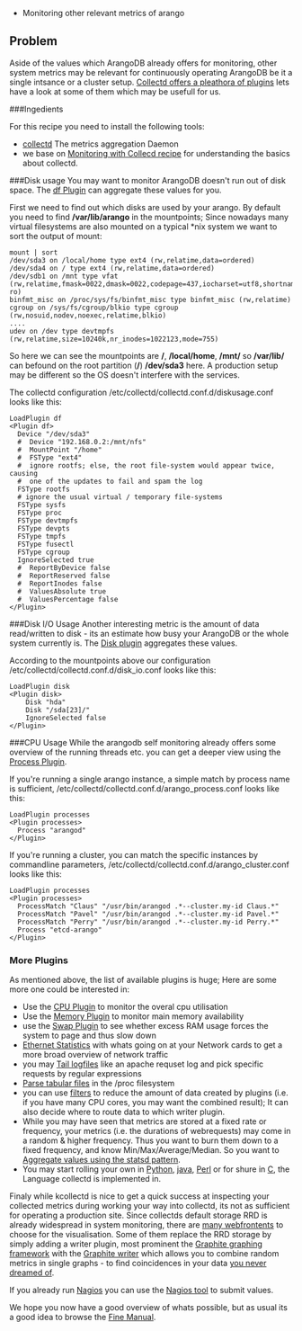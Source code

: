 * Monitoring other relevant metrics of arango

## Problem

Aside of the values which ArangoDB already offers for monitoring, other system metrics may be relevant for continuously operating ArangoDB be it a single intsance or a cluster setup. [Collectd offers a pleathora of plugins](https://collectd.org/wiki/index.php/Table_of_Plugins) lets have a look at some of them which may be usefull for us.


###Ingedients

For this recipe you need to install the following tools:

  * [collectd](https://collectd.org/) The metrics aggregation Daemon
  * we base on [Monitoring with Collecd recipe](MonitoringWithCollectd.html) for understanding the basics about collectd.

###Disk usage
You may want to monitor ArangoDB doesn't run out of disk space. The [df Plugin](https://collectd.org/wiki/index.php/Plugin:DF) can aggregate these values for you.

First we need to find out which disks are used by your arango. By default you need to find **/var/lib/arango** in the mountpoints; Since nowadays many virtual filesystems are also mounted on a typical *nix system we want to sort the output of mount:

    mount | sort
    /dev/sda3 on /local/home type ext4 (rw,relatime,data=ordered)
    /dev/sda4 on / type ext4 (rw,relatime,data=ordered)
    /dev/sdb1 on /mnt type vfat (rw,relatime,fmask=0022,dmask=0022,codepage=437,iocharset=utf8,shortname=mixed,errors=remount-ro)
    binfmt_misc on /proc/sys/fs/binfmt_misc type binfmt_misc (rw,relatime)
    cgroup on /sys/fs/cgroup/blkio type cgroup (rw,nosuid,nodev,noexec,relatime,blkio)
    ....
    udev on /dev type devtmpfs (rw,relatime,size=10240k,nr_inodes=1022123,mode=755)

So here we can see the mountpoints are **/**, **/local/home**, **/mnt/** so **/var/lib/** can befound on the root partition (**/**) **/dev/sda3** here. A production setup may be different so the OS doesn't interfere with the services.

The collectd configuration /etc/collectd/collectd.conf.d/diskusage.conf looks like this:

    LoadPlugin df
    <Plugin df>
      Device "/dev/sda3"
      #  Device "192.168.0.2:/mnt/nfs"
      #  MountPoint "/home"
      #  FSType "ext4"
      #  ignore rootfs; else, the root file-system would appear twice, causing
      #  one of the updates to fail and spam the log
      FSType rootfs
      # ignore the usual virtual / temporary file-systems
      FSType sysfs
      FSType proc
      FSType devtmpfs
      FSType devpts
      FSType tmpfs
      FSType fusectl
      FSType cgroup
      IgnoreSelected true
      #  ReportByDevice false
      #  ReportReserved false
      #  ReportInodes false
      #  ValuesAbsolute true
      #  ValuesPercentage false
    </Plugin>

###Disk I/O Usage
Another interesting metric is the amount of data read/written to disk - its an estimate how busy your ArangoDB or the whole system currently is.
The [Disk plugin](https://collectd.org/wiki/index.php/Plugin:Disk) aggregates these values.

According to the mountpoints above our configuration /etc/collectd/collectd.conf.d/disk_io.conf looks like this:

    LoadPlugin disk
    <Plugin disk>
    	Disk "hda"
    	Disk "/sda[23]/"
    	IgnoreSelected false
    </Plugin>


###CPU Usage
While the arangodb self monitoring already offers some overview of the running threads etc. you can get a deeper view using the [Process Plugin](https://collectd.org/wiki/index.php/Plugin:Processes).

If you're running a single arango instance, a simple match by process name is sufficient, /etc/collectd/collectd.conf.d/arango_process.conf looks like this:

    LoadPlugin processes
    <Plugin processes>
      Process "arangod"
    </Plugin>

If you're running a cluster, you can match the specific instances by commandline parameters, /etc/collectd/collectd.conf.d/arango_cluster.conf looks like this:

    LoadPlugin processes
    <Plugin processes>
      ProcessMatch "Claus" "/usr/bin/arangod .*--cluster.my-id Claus.*"
      ProcessMatch "Pavel" "/usr/bin/arangod .*--cluster.my-id Pavel.*"
      ProcessMatch "Perry" "/usr/bin/arangod .*--cluster.my-id Perry.*"
      Process "etcd-arango"
    </Plugin>

### More Plugins
As mentioned above, the list of available plugins is huge; Here are some more one could be interested in:
* Use the [CPU Plugin](https://collectd.org/wiki/index.php/CPU) to monitor the overal cpu utilisation
* Use the [Memory Plugin](https://collectd.org/wiki/index.php/Plugin:Memory) to monitor main memory availability
* use the [Swap Plugin](https://collectd.org/documentation/manpages/collectd.conf.5.shtml#plugin_swap) to see whether excess RAM usage forces the system to page and thus slow down
* [Ethernet Statistics](https://collectd.org/wiki/index.php/Plugin:Ethstat) with whats going on at your Network cards to get a more broad overview of network traffic
* you may [Tail logfiles](https://collectd.org/wiki/index.php/Plugin:Tail) like an apache requset log and pick specific requests by regular expressions
* [Parse tabular files](https://collectd.org/wiki/index.php/Plugin:Table) in the /proc filesystem
* you can use [filters](https://collectd.org/documentation/manpages/collectd.conf.5.shtml#filter_configuration) to reduce the amount of data created by plugins (i.e. if you have many CPU cores, you may want the combined result); It can also decide where to route data to which writer plugin.
* While you may have seen that metrics are stored at a fixed rate or frequency, your metrics (i.e. the durations of webrequests) may come in a random & higher frequency. Thus you want to burn them down to a fixed frequency, and know Min/Max/Average/Median. So you want to  [Aggregate values using the statsd pattern](https://collectd.org/wiki/index.php/Plugin:StatsD).
* You may start rolling your own in [Python](https://collectd.org/wiki/index.php/Plugin:Python), [java](https://collectd.org/wiki/index.php/Plugin:Java), [Perl](https://collectd.org/wiki/index.php/Plugin:Perl) or for shure in [C](https://collectd.org/wiki/index.php/Plugin_architecture), the Language collectd is implemented in.

Finaly while kcollectd is nice to get a quick success at inspecting your collected metrics during working your way into collectd, its not as sufficient for operating a production site. Since collectds default storage RRD is already widespread in system monitoring, there are [many webfrontents](https://collectd.org/wiki/index.php/List_of_front-ends) to choose for the visualisation. Some of them replace the RRD storage by simply adding a writer plugin, most prominent the [Graphite graphing framework](http://graphite.wikidot.com/screen-shots) with the [Graphite writer](https://collectd.org/wiki/index.php/Plugin:Write_Graphite) which allows you to combine random metrics in single graphs - to find coincidences in your data [you never dreamed of](http://metrics20.org/media/). 

If you already run [Nagios](http://www.nagios.org) you can use the [Nagios tool](https://collectd.org/documentation/manpages/collectd-nagios.1.shtml) to submit values.

We hope you now have a good overview of whats possible, but as usual its a good idea to browse the [Fine Manual](https://collectd.org/documentation.shtml).
